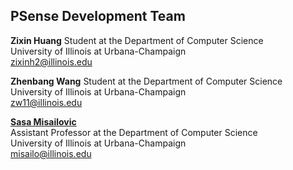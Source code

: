 ## PSense Development Team

**Zixin Huang** 
Student at the Department of Computer Science  
University of Illinois at Urbana-Champaign  
[zixinh2@illinois.edu](mailto:zixinh2@illinois.edu)

**Zhenbang Wang**
Student at the Department of Computer Science  
University of Illinois at Urbana-Champaign  
[zw11@illinois.edu](mailto:zw11@illinois.edu)

[**Sasa Misailovic**](http://misailo.web.engr.illinois.edu/)  
Assistant Professor at the Department of Computer Science  
University of Illinois at Urbana-Champaign  
[misailo@illinois.edu](mailto:misailo@illinois.edu)

